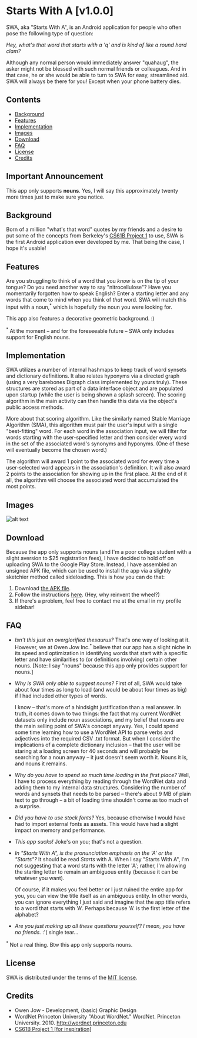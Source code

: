 # Starts With A [v1.0.0]
SWA, aka "Starts With A", is an Android application for people who often pose the following type of question:

_Hey, what's that word that starts with a 'q' and is kind of like a round hard clam?_

Although any normal person would immediately answer "quahaug", the asker might not be blessed with such normal friends or colleagues. And in that case, he or she would be able to turn to SWA for easy, streamlined aid. SWA will always be there for you! Except when your phone battery dies.

## Contents
* [Background](#background)
* [Features](#features)
* [Implementation](#implementation)
* [Images](#images)
* [Download](#download)
* [FAQ](#faq)
* [License](#license)
* [Credits](#credits)

## Important Announcement
This app only supports **nouns**. Yes, I will say this approximately twenty more times just to make sure you notice.

## Background
Born of a million "what's that word" quotes by my friends and a desire to put some of the concepts from Berkeley's [CS61B Project 1](#credits) to use, SWA is the first Android application ever developed by me. That being the case, I hope it's usable!

## Features
Are you struggling to think of a word that you _know_ is on the tip of your tongue? Do you need another way to say "nitrocellulose"? Have you momentarily forgotten how to speak English? Enter a starting letter and any words that come to mind when you think of _that_ word. SWA will match this input with a noun,<sup>*</sup> which is hopefully the noun you were looking for.

This app also features a decorative geometric background. :)

<sup>*</sup> At the moment – and for the foreseeable future – SWA only includes support for English nouns.

## Implementation
SWA utilizes a number of internal hashmaps to keep track of word synsets and dictionary definitions. It also relates hyponyms via a directed graph (using a very barebones Digraph class implemented by yours truly). These structures are stored as part of a data interface object and are populated upon startup (while the user is being shown a splash screen). The scoring algorithm in the main activity can then handle this data via the object's public access methods.

More about that scoring algorithm. Like the similarly named Stable Marriage Algorithm (SMA), this algorithm must pair the user's input with a single "best-fitting" word. For each word in the association input, we will filter for words starting with the user-specified letter and then consider every word in the set of the associated word's synonyms and hyponyms. (One of these will eventually become the chosen word.) 

The algorithm will award 1 point to the associated word for every time a user-selected word appears in the association's definition. It will also award 2 points to the association for showing up in the first place. At the end of it all, the algorithm will choose the associated word that accumulated the most points.

## Images
![alt text](https://cloud.githubusercontent.com/assets/8358648/9463777/f1c4eedc-4ad3-11e5-8325-3b1d333ce45c.png "SWA demo images")

## Download
Because the app only supports nouns (and I'm a poor college student with a slight aversion to $25 registration fees), I have decided to hold off on uploading SWA to the Google Play Store. Instead, I have assembled an unsigned APK file, which can be used to install the app via a slightly sketchier method called sideloading. This is how you can do that:

1. Download [the APK file](https://github.com/ohjay/SWA/blob/master/apk/app-release-unsigned.apk).
2. Follow the instructions [here](http://www.cnet.com/how-to/how-to-install-apps-outside-of-google-play/). (Hey, why reinvent the wheel?)
3. If there's a problem, feel free to contact me at the email in my profile sidebar!

## FAQ
- _Isn't this just an overglorified thesaurus?_
  That's one way of looking at it. However, we at Owen Jow Inc.<sup>*</sup> believe that our app has a slight niche in its speed and optimization in identifying words that start with a specific letter and have similarities to (or definitions involving) certain other nouns. [Note: I say "nouns" because this app only provides support for nouns.]
- _Why is SWA only able to suggest nouns?_
  First of all, SWA would take about four times as long to load (and would be about four times as big) if I had included other types of words. 
  
  I know – that's more of a hindsight justification than a real answer. In truth, it comes down to two things: the fact that my current WordNet datasets only include noun associations, and my belief that nouns are the main selling point of SWA's concept anyway. Yes, I could spend some time learning how to use a WordNet API to parse verbs and adjectives into the required CSV .txt format. But when I consider the implications of a complete dictionary inclusion – that the user will be staring at a loading screen for 40 seconds and will probably be searching for a noun anyway – it just doesn't seem worth it. Nouns it is, and nouns it remains.
- _Why do you have to spend so much time loading in the first place?_
  Well, I have to process everything by reading through the WordNet data and adding them to my internal data structures. Considering the number of words and synsets that needs to be parsed – there's about 9 MB of plain text to go through – a bit of loading time shouldn't come as too much of a surprise.
- _Did you have to use stock fonts?_
  Yes, because otherwise I would have had to import external fonts as assets. This would have had a slight impact on memory and performance.
- _This app sucks!_
  Joke's on you; that's not a question.
- _In "Starts With A", is the pronunciation emphasis on the 'A' or the "Starts"?_
  It should be read _Starts_ with A. When I say "Starts With A", I'm not suggesting that a word starts with the letter 'A'; rather, I'm allowing the starting letter to remain an ambiguous entity (because it can be whatever you want). 
  
  Of course, if it makes you feel better or I just ruined the entire app for you, you can view the title itself as an ambiguous entity. In other words, you can ignore everything I just said and imagine that the app title refers to a word that starts with 'A'. Perhaps because 'A' is the first letter of the alphabet?
- _Are you just making up all these questions yourself? I mean, you have no friends._
  :'( single tear...

<sup>*</sup> Not a real thing. Btw this app only supports nouns.

## License
SWA is distributed under the terms of the [MIT license](https://github.com/ohjay/SWA/blob/master/LICENSE).

## Credits
- Owen Jow - Development, (basic) Graphic Design
- WordNet
  Princeton University "About WordNet." WordNet. Princeton University. 2010. <http://wordnet.princeton.edu>
- [CS61B Project 1 [for inspiration]](http://berkeley-cs61b.github.io/public_html/materials/proj/proj1/proj1.html)
